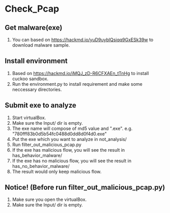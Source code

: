 # Check_Pcap

## Get malware(exe)
1. You can based on https://hackmd.io/yuD9uyblQsiqq9GxESk39w to download malware sample.

## Install environment
1. Based on https://hackmd.io/iMQJ_zD-R6CFXAEn_tTnHg to install cuckoo sandbox.
2. Run the environment.py to install requirement and make some neccessary directories.

## Submit exe to analyze
1. Start virtualBox.
2. Make sure the Input/ dir is empty.
2. The exe name will compose of md5 value and ".exe". e.g. "780fff83b0d5b54fc0488d0dd8d0f4d0.exe"
3. Put the exe which you want to analyze in not_analysis/
4. Run filter_out_malicious_pcap.py
5. If the exe has malicious flow, you will see the result in has_behavior_malware/
6. If the exe has no malicious flow, you will see the result in has_no_behavior_malware/
7. The result would only keep malicious flow.

## Notice! (Before run filter_out_malicious_pcap.py)
1. Make sure you open the virtualBox.
2. Make sure the Input/ dir is empty.
